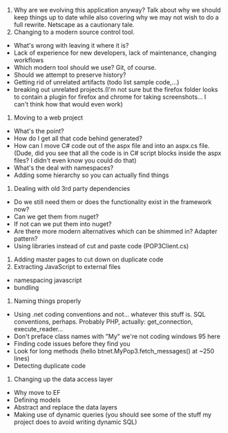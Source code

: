 1.  Why are we evolving this application anyway? Talk about why we should keep things up to date while also covering why we may not wish to do a full rewrite. Netscape as a cautionary tale.
1. Changing to a modern source control tool.
 - What's wrong with leaving it where it is?
 - Lack of experience for new developers, lack of maintenance, changing workflows
 - Which modern tool should we use? Git, of course.
 - Should we attempt to preserve history?
 - Getting rid of unrelated artifacts (todo list sample code,...)
 - breaking out unrelated projects.(I'm not sure but the firefox folder looks to contain a plugin for firefox and chrome for taking screenshots... I can't think how that would even work)
1. Moving to a web project
 - What's the point?
 - How do I get all that code behind generated?
 - How can I move C# code out of the aspx file and into an aspx.cs file. (Dude, did you see that all the code is in C# script blocks inside the aspx files? I didn't even know you could do that)
 - What's the deal with namespaces?
 - Adding some hierarchy so you can actually find things
1. Dealing with old 3rd party dependencies
 - Do we still need them or does the functionality exist in the framework now?
 - Can we get them from nuget?
 - If not can we put them into nuget?
 - Are there more modern alternatives which can be shimmed in? Adapter pattern?
 - Using libraries instead of cut and paste code (POP3Client.cs)
1. Adding master pages to cut down on duplicate code
1. Extracting JavaScript to external files
 - namespacing javascript
 - bundling
1. Naming things properly
 - Using .net coding conventions and not... whatever this stuff is. SQL conventions, perhaps.  Probably PHP, actually: get_connection, execute_reader...
 - Don't preface class names with "My" we're not coding windows 95 here
 - Finding code issues before they find you
 - Look for long methods (hello btnet.MyPop3.fetch_messages() at ~250 lines)
 - Detecting duplicate code
1. Changing up the data access layer
 - Why move to EF
 - Defining models
 - Abstract and replace the data layers
 - Making use of dynamic queries (you should see some of the stuff my project does to avoid writing dynamic SQL)
